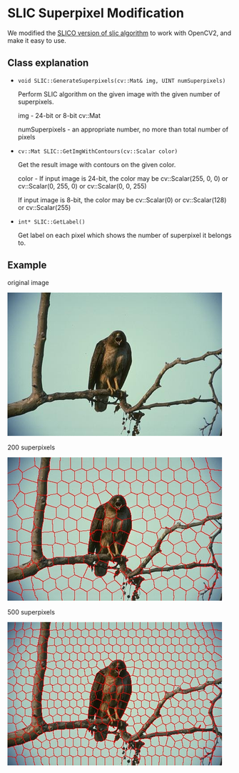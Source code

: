 # SLIC Superpixel Modification

We modified the [SLICO version of slic algorithm](http://ivrg.epfl.ch/research/superpixels) to work with OpenCV2, and make it easy to use.

## Class explanation

* `void SLIC::GenerateSuperpixels(cv::Mat& img, UINT numSuperpixels)`

	Perform SLIC algorithm on the given image with the given number of superpixels.
	
	img - 24-bit or 8-bit cv::Mat 
	
	numSuperpixels - an appropriate number, no more than total number of pixels

* `cv::Mat SLIC::GetImgWithContours(cv::Scalar color)`

	Get the result image with contours on the given color.
	
	color - If input image is 24-bit, the color may be cv::Scalar(255, 0, 0) or cv::Scalar(0, 255, 0) or cv::Scalar(0, 0, 255)

	If input image is 8-bit, the color may be cv::Scalar(0) or cv::Scalar(128) or cv::Scalar(255)

* `int* SLIC::GetLabel()`

	Get label on each pixel which shows the number of superpixel it belongs to.


## Example

original image

![bird_color.jpg](bird_color.jpg)

200 superpixels

![bird_color.jpg](bird_color_200.jpg)

500 superpixels

![bird_color.jpg](bird_color_500.jpg)

